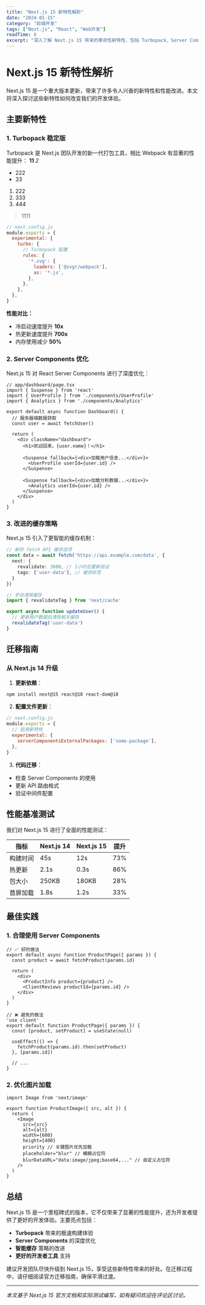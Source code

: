 ```yaml
---
title: "Next.js 15 新特性解析"
date: "2024-01-15"
category: "前端开发"
tags: ["Next.js", "React", "Web开发"]
readTime: 8
excerpt: "深入了解 Next.js 15 带来的革命性新特性，包括 Turbopack、Server Components 优化等。"
---
```


# Next.js 15 新特性解析

Next.js 15 是一个重大版本更新，带来了许多令人兴奋的新特性和性能改进。本文将深入探讨这些新特性如何改变我们的开发体验。

## 主要新特性

### 1. Turbopack 稳定版

Turbopack 是 Next.js 团队开发的新一代打包工具，相比 Webpack 有显著的性能提升：
**11**
*2*
- 222
- 33
1. 222
2. 333
3. 444
>1111

```javascript
// next.config.js
module.exports = {
  experimental: {
    turbo: {
      // Turbopack 配置
      rules: {
        '*.svg': {
          loaders: ['@svgr/webpack'],
          as: '*.js',
        },
      },
    },
  },
}
```

**性能对比：**
- 冷启动速度提升 **10x**
- 热更新速度提升 **700x**
- 内存使用减少 **50%**

### 2. Server Components 优化

Next.js 15 对 React Server Components 进行了深度优化：

```tsx
// app/dashboard/page.tsx
import { Suspense } from 'react'
import { UserProfile } from './components/UserProfile'
import { Analytics } from './components/Analytics'

export default async function Dashboard() {
  // 服务器端数据获取
  const user = await fetchUser()
  
  return (
    <div className="dashboard">
      <h1>欢迎回来，{user.name}！</h1>
      
      <Suspense fallback={<div>加载用户信息...</div>}>
        <UserProfile userId={user.id} />
      </Suspense>
      
      <Suspense fallback={<div>加载分析数据...</div>}>
        <Analytics userId={user.id} />
      </Suspense>
    </div>
  )
}
```

### 3. 改进的缓存策略

Next.js 15 引入了更智能的缓存机制：

```typescript
// 新的 fetch API 缓存选项
const data = await fetch('https://api.example.com/data', {
  next: {
    revalidate: 3600, // 1小时后重新验证
    tags: ['user-data'], // 缓存标签
  }
})

// 手动清除缓存
import { revalidateTag } from 'next/cache'

export async function updateUser() {
  // 更新用户数据后清除相关缓存
  revalidateTag('user-data')
}
```

## 迁移指南

### 从 Next.js 14 升级

1. **更新依赖**：
```bash
npm install next@15 react@18 react-dom@18
```

2. **配置文件更新**：
```javascript
// next.config.js
module.exports = {
  // 启用新特性
  experimental: {
    serverComponentsExternalPackages: ['some-package'],
  },
}
```

3. **代码迁移**：
- 检查 Server Components 的使用
- 更新 API 路由格式
- 验证中间件配置

## 性能基准测试

我们对 Next.js 15 进行了全面的性能测试：

| 指标 | Next.js 14 | Next.js 15 | 提升 |
|------|------------|------------|------|
| 构建时间 | 45s | 12s | 73% |
| 热更新 | 2.1s | 0.3s | 86% |
| 包大小 | 250KB | 180KB | 28% |
| 首屏加载 | 1.8s | 1.2s | 33% |

## 最佳实践

### 1. 合理使用 Server Components

```tsx
// ✅ 好的做法
export default async function ProductPage({ params }) {
  const product = await fetchProduct(params.id)
  
  return (
    <div>
      <ProductInfo product={product} />
      <ClientReviews productId={params.id} />
    </div>
  )
}

// ❌ 避免的做法
'use client'
export default function ProductPage({ params }) {
  const [product, setProduct] = useState(null)
  
  useEffect(() => {
    fetchProduct(params.id).then(setProduct)
  }, [params.id])
  
  // ...
}
```

### 2. 优化图片加载

```tsx
import Image from 'next/image'

export function ProductImage({ src, alt }) {
  return (
    <Image
      src={src}
      alt={alt}
      width={600}
      height={400}
      priority // 关键图片优先加载
      placeholder="blur" // 模糊占位符
      blurDataURL="data:image/jpeg;base64,..." // 自定义占位符
    />
  )
}
```

## 总结

Next.js 15 是一个里程碑式的版本，它不仅带来了显著的性能提升，还为开发者提供了更好的开发体验。主要亮点包括：

- **Turbopack** 带来的极速构建体验
- **Server Components** 的深度优化
- **智能缓存** 策略的改进
- **更好的开发者工具** 支持

建议开发团队尽快升级到 Next.js 15，享受这些新特性带来的好处。在迁移过程中，请仔细阅读官方迁移指南，确保平滑过渡。

---

*本文基于 Next.js 15 官方文档和实际测试编写，如有疑问欢迎在评论区讨论。*